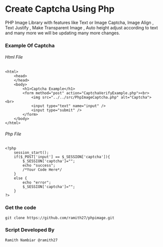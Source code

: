 # Create  Captcha Using Php 

PHP Image Library with features like Text or Image Captcha, Image Align , Text Justify , Make Transparent Image , Auto height adjust according to text and many more we will be updating many more changes.

### Example Of Captcha
###### Html File
	<html>
		<head>
		</head>
		<body>
			<h1>Captcha Example</h1>
			<form method="post" action="CaptchaVerifyExample.php"><br>
				<img src="../../src/PhpImageCaptcha.php" alt="Captcha"><br>
				<input type="text" name="input" />
				<input type="submit" />
			</form>
		</body>
	</html>
	
###### Php File 
	<?php
		session_start();
		if($_POST['input'] == $_SESSION['captcha']){
			$_SESSION['captcha']="";
			echo "success";
			/*Your Code Here*/
		}
		else {
			echo "error";
			$_SESSION['captcha']="";
		}
	?>
    
	


### Get the code

    git clone https://github.com/ramith27/phpimage.git
    
### Script Developed By
    
    Ramith Nambiar @ramith27

  